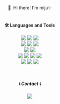 
<div align=center>
<p>
      👋&nbsp; Hi there! I'm miju✨ <br/><br/>
</p>

#### 🛠 Languages and Tools

<p>
    <!-- Backend -->  
     <img src="https://img.shields.io/badge/Java-007396?style=flat-square&logo=Java&logoColor=white"> 
     <img src="https://img.shields.io/badge/Spring-6DB33F?style=flat-square&logo=Spring&logoColor=white"/>
     <img src="https://img.shields.io/badge/Spring Boot-6DB33F?style=flat-square&logo=spring boot&logoColor=white"><br>
    <!-- Database -->  
     <img src="https://img.shields.io/badge/oracle-F80000?style=flat-square&logo=oracle&logoColor=white"> 
     <img src="https://img.shields.io/badge/mysql-4479A1?style=flat-square&logo=mysql&logoColor=white"> 
     <img src="https://img.shields.io/badge/mongodb-47A248?style=flat-square&logo=mongodb&logoColor=white"><br> 
    <!-- Server -->  
     <img src="https://img.shields.io/badge/apache tomcat-F8DC75?style=flat-square&logo=apachetomcat&logoColor=black">
     <img src="https://img.shields.io/badge/Amazon AWS-232F3E?style=flat-square&logo=amazon aws&logoColor=white"><br> 
    <!-- Frontend  -->  
     <img src="https://img.shields.io/badge/html5-E34F26?style=flat-square&logo=html5&logoColor=white"> 
     <img src="https://img.shields.io/badge/css-1572B6?style=flat-square&logo=css3&logoColor=white"> 
     <img src="https://img.shields.io/badge/javascript-F7DF1E?style=flat-square&logo=javascript&logoColor=black"> 
     <img src="https://img.shields.io/badge/bootstrap-7952B3?style=flat-square&logo=bootstrap&logoColor=white"><br>
    <!-- Development Tools -->  
     <img src="https://img.shields.io/badge/intellijidea-000000?style=flat-square&logo=intellijidea&logoColor=white">
     <img src="https://img.shields.io/badge/eclipseide-2C2255?style=flat-square&logo=eclipseide&logoColor=white">
     <img src="https://img.shields.io/badge/DBeaver-3776AB?style=flat-square&logo=DBeaver&logoColor=white"><br> 
</p><br>
    
##### 📞 Contact 📞
 <a href="mailto:miju.kim.kr@gmail.com">
     <img src="https://img.shields.io/badge/Gmail-EA4335?style=for-the-badge&logo=Gmail&logoColor=white"> 
 </a>

</div>
